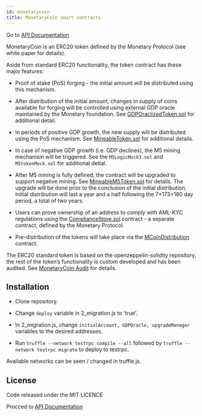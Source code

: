 ```yaml
---
id: monetarycoin
title: MonetaryCoin smart contracts
---
```


Go to [API Documentation](deploy_MCoin.html)

MonetaryCoin is an ERC20 token defined by the Monetary Protocol (see white paper for details).

Aside from standard ERC20 functionality, the token contract has these major features:

* Proof of stake (PoS) forging - the initial amount will be distributed using this mechanism.

* After distribution of the initial amount, changes in supply of coins available for forging will be controlled using external GDP oracle maintained by the Monetary foundation. See [GDPOraclizedToken.sol](token_ERC20_GDPOraclizedToken.html) for additional detail.

* In periods of positive GDP growth, the new supply will be distributed using the PoS mechanism. See [MineableToken.sol](token_ERC20_MineableToken.html) for additional details.

* In case of negative GDP growth (i.e. GDP declines), the M5 mining mechanism will be triggered. See the `M5LogicMock3.sol` and `M5tokenMock.sol` for additional detial.

* After M5 mining is fully defined, the contract will be upgraded to support negative mining. See [MineableM5Token.sol](token_ERC20_MineableM5Token.html) for details. The upgrade will be done prior to the conclusion of the initial distribution. Initial distribution will last a year and a half following the 7+173=180 day period, a total of two years. 

* Users can prove ownership of an address to comply with AML-KYC regulations using the [ComplianceStore.sol](storage_ComplianceStore.html) contract - a separate contract, defined by the Monetary Protocol.

* Pre-distribution of the tokens will take place via the [MCoinDistribution](distribution_MCoinDistribution.html) contract.

The ERC20 standard token is based on the openzeppelin-solidity repository, the rest of the token’s functionality is custom developed and has been audited. See [MonetaryCoin Audit](https://github.com/TokenAudits/MonetaryCoin-Audit/releases/) for details.

## Installation

* Clone repository.

* Change `deploy` variable in 2_migration.js to 'true'.

* In 2_migration.js, change `initialAccount, GDPOracle, upgradeManager` variables to the desired addresses.

* Run `truffle --network testrpc compile --all` followed by `truffle --network testrpc migrate` to deploy to testrpc.

Available networks can be seen / changed in truffle.js.

## License
Code released under the MIT LICENCE


Procced to [API Documentation](deploy_MCoin.html)